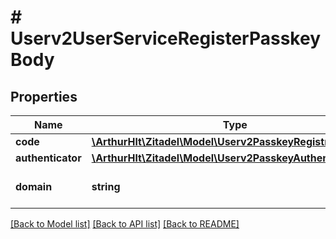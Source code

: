 # # Userv2UserServiceRegisterPasskeyBody

## Properties

Name | Type | Description | Notes
------------ | ------------- | ------------- | -------------
**code** | [**\ArthurHlt\Zitadel\Model\Userv2PasskeyRegistrationCode**](Userv2PasskeyRegistrationCode.md) |  | [optional]
**authenticator** | [**\ArthurHlt\Zitadel\Model\Userv2PasskeyAuthenticator**](Userv2PasskeyAuthenticator.md) |  | [optional]
**domain** | **string** | \&quot;Domain on which the user is authenticated.\&quot; | [optional]

[[Back to Model list]](../../README.md#models) [[Back to API list]](../../README.md#endpoints) [[Back to README]](../../README.md)

